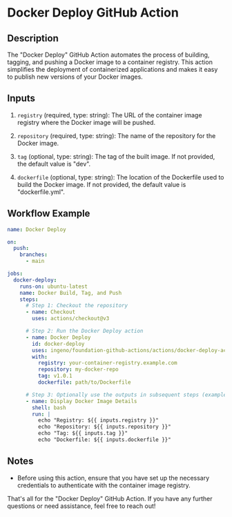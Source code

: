 # Docker Deploy GitHub Action

## Description

The "Docker Deploy" GitHub Action automates the process of building, tagging, and pushing a Docker image to a container registry. This action simplifies the deployment of containerized applications and makes it easy to publish new versions of your Docker images.

## Inputs

1. `registry` (required, type: string): The URL of the container image registry where the Docker image will be pushed.

2. `repository` (required, type: string): The name of the repository for the Docker image.

3. `tag` (optional, type: string): The tag of the built image. If not provided, the default value is "dev".

4. `dockerfile` (optional, type: string): The location of the Dockerfile used to build the Docker image. If not provided, the default value is "dockerfile.yml".

## Workflow Example

```yaml
name: Docker Deploy

on:
  push:
    branches:
      - main

jobs:
  docker-deploy:
    runs-on: ubuntu-latest
    name: Docker Build, Tag, and Push
    steps:
      # Step 1: Checkout the repository
      - name: Checkout
        uses: actions/checkout@v3

      # Step 2: Run the Docker Deploy action
      - name: Docker Deploy
        id: docker-deploy
        uses: ingeno/foundation-github-actions/actions/docker-deploy-action@v3
        with:
          registry: your-container-registry.example.com
          repository: my-docker-repo
          tag: v1.0.1
          dockerfile: path/to/Dockerfile

      # Step 3: Optionally use the outputs in subsequent steps (example)
      - name: Display Docker Image Details
        shell: bash
        run: |
          echo "Registry: ${{ inputs.registry }}"
          echo "Repository: ${{ inputs.repository }}"
          echo "Tag: ${{ inputs.tag }}"
          echo "Dockerfile: ${{ inputs.dockerfile }}"
```

## Notes

- Before using this action, ensure that you have set up the necessary credentials to authenticate with the container image registry.

That's all for the "Docker Deploy" GitHub Action. If you have any further questions or need assistance, feel free to reach out!